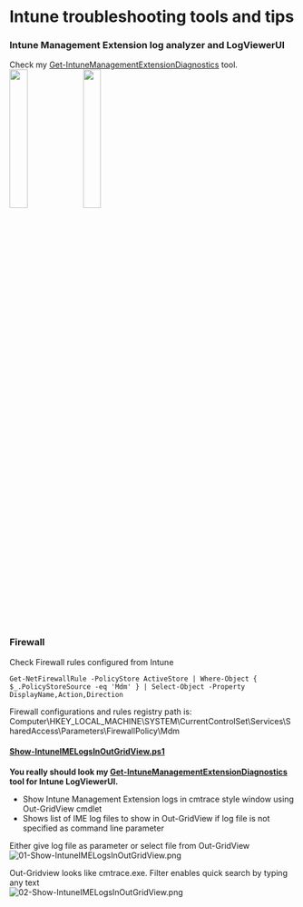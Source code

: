 # Intune troubleshooting tools and tips

### Intune Management Extension log analyzer and LogViewerUI ###
Check my [Get-IntuneManagementExtensionDiagnostics](https://github.com/petripaavola/Get-IntuneManagementExtensionDiagnostics) tool.  
<img src="https://github.com/petripaavola/Get-IntuneManagementExtensionDiagnostics/blob/main/pics/Get-IntuneManagementExtensionDiagnostics-Observed_Timeline.png" width=25% height=25%>
<img src="https://github.com/petripaavola/Get-IntuneManagementExtensionDiagnostics/blob/main/pics/Get-IntuneManagementExtensionDiagnostics-LogViewerUI01.png" width=25% height=25%>

### Firewall ####
Check Firewall rules configured from Intune
```
Get-NetFirewallRule -PolicyStore ActiveStore | Where-Object { $_.PolicyStoreSource -eq 'Mdm' } | Select-Object -Property DisplayName,Action,Direction
```
Firewall configurations and rules registry path is:  
Computer\HKEY_LOCAL_MACHINE\SYSTEM\CurrentControlSet\Services\SharedAccess\Parameters\FirewallPolicy\Mdm


#### [Show-IntuneIMELogsInOutGridView.ps1](./Show-IntuneIMELogsInOutGridView.ps1)
**You really should look my [Get-IntuneManagementExtensionDiagnostics](https://github.com/petripaavola/Get-IntuneManagementExtensionDiagnostics) tool for Intune LogViewerUI.**  

* Show Intune Management Extension logs in cmtrace style window using Out-GridView cmdlet
* Shows list of IME log files to show in Out-GridView if log file is not specified as command line parameter

Either give log file as parameter or select file from Out-GridView  
![01-Show-IntuneIMELogsInOutGridView.png](https://github.com/petripaavola/Intune/blob/master/Troubleshooting/pics/01-Show-IntuneIMELogsInOutGridView.png)

Out-Gridview looks like cmtrace.exe. Filter enables quick search by typing any text  
![02-Show-IntuneIMELogsInOutGridView.png](https://github.com/petripaavola/Intune/blob/master/Troubleshooting/pics/02-Show-IntuneIMELogsInOutGridView.png)
